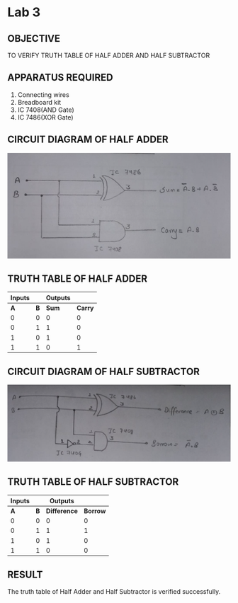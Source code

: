 # Lab 3

## OBJECTIVE

TO VERIFY TRUTH TABLE OF HALF ADDER AND HALF SUBTRACTOR

## APPARATUS REQUIRED

1. Connecting wires
2. Breadboard kit
3. IC 7408(AND Gate)
4. IC 7486(XOR Gate)

## CIRCUIT DIAGRAM OF HALF ADDER

![Half Adder](images/half_adder.png)

## TRUTH TABLE OF HALF ADDER

| Inputs             |                    | Outputs              |                        |
| ------------------ | ------------------ | -------------------- | ---------------------- |
| <strong>A</strong> | <strong>B</strong> | <strong>Sum</strong> | <strong>Carry</strong> |
| 0                  | 0                  | 0                    | 0                      |
| 0                  | 1                  | 1                    | 0                      |
| 1                  | 0                  | 1                    | 0                      |
| 1                  | 1                  | 0                    | 1                      |

## CIRCUIT DIAGRAM OF HALF SUBTRACTOR

![Half Subtractor](images/half_subtractor.png)

## TRUTH TABLE OF HALF SUBTRACTOR

| Inputs             |                    | Outputs                     |                         |
| ------------------ | ------------------ | --------------------------- | ----------------------- |
| <strong>A</strong> | <strong>B</strong> | <strong>Difference</strong> | <strong>Borrow</strong> |
| 0                  | 0                  | 0                           | 0                       |
| 0                  | 1                  | 1                           | 1                       |
| 1                  | 0                  | 1                           | 0                       |
| 1                  | 1                  | 0                           | 0                       |

## RESULT

The truth table of Half Adder and Half Subtractor is verified successfully.

